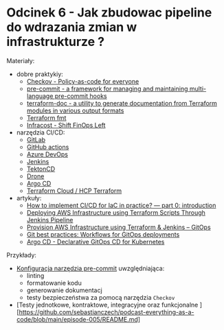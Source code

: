 # Odcinek 6 - Jak zbudowac pipeline do wdrazania zmian w infrastrukturze ?

Materiały:
* dobre praktykiy:
  * [Checkov - Policy-as-code for everyone](https://www.checkov.io/)
  * [pre-commit - a framework for managing and maintaining multi-language pre-commit hooks](https://pre-commit.com/)
  * [terraform-doc - a utility to generate documentation from Terraform modules in various output formats](https://github.com/terraform-docs/terraform-docs)
  * [Terraform fmt](https://developer.hashicorp.com/terraform/cli/commands/fmt)
  * [Infracost - Shift FinOps Left](https://www.infracost.io/)
* narzędzia CI/CD:
  * [GitLab](https://about.gitlab.com/)
  * [GitHub actions](https://github.com/features/actions)
  * [Azure DevOps](https://azure.microsoft.com/pl-pl/products/devops)
  * [Jenkins](https://www.jenkins.io/)
  * [TektonCD](https://tekton.dev/)
  * [Drone](https://www.drone.io/)
  * [Argo CD](https://argo-cd.readthedocs.io/en/stable/)
  * [Terraform Cloud / HCP Terraform](https://developer.hashicorp.com/terraform/cloud-docs)
* artykuły:
  * [How to implement CI/CD for IaC in practice? — part 0: introduction](https://medium.com/@l.halicki/how-to-implement-ci-cd-for-iac-in-practice-part-0-introduction-f76b4700818a)
  * [Deploying AWS Infrastructure using Terraform Scripts Through Jenkins Pipeline](https://medium.com/@vaishnavipolichetti/deploying-aws-infrastructure-using-terraform-scripts-through-jenkins-pipeline-3ee596d06aea)
  * [Provision AWS Infrastructure using Terraform & Jenkins – GitOps](https://www.linkedin.com/pulse/provision-aws-infrastructure-using-terraform-jenkins-gitops-sangode/)
  * [Git best practices: Workflows for GitOps deployments](https://developers.redhat.com/articles/2022/07/20/git-workflows-best-practices-gitops-deployments#next_steps)
  * [Argo CD - Declarative GitOps CD for Kubernetes](https://argo-cd.readthedocs.io/en/stable/user-guide/best_practices/)

Przykłady:
* [Konfiguracja narzędzia pre-commit](https://github.com/sebastianczech/k8s-oci-tf-cloud/blob/main/.pre-commit-config.yaml) uwzględniająca:
   * linting 
   * formatowanie kodu
   * generowanie dokumentacj
   * testy bezpieczeństwa za pomocą narzędzia `Checkov`
* [Testy jednotkowe, kontraktowe, integracyjne oraz funkcjonalne ][https://github.com/sebastianczech/podcast-everything-as-a-code/blob/main/episode-005/README.md]